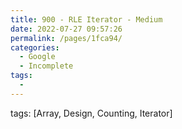 ```yaml
---
title: 900 - RLE Iterator - Medium
date: 2022-07-27 09:57:26
permalink: /pages/1fca94/
categories:
  - Google
  - Incomplete
tags:
  - 
---
```

tags: [Array, Design, Counting, Iterator]